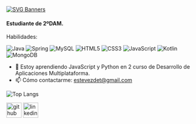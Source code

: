 [![SVG Banners](https://svg-banners.vercel.app/api?type=typeWriter&text1=Hola!%20Mi%20nombre%20es%20David!%20👨‍💻&width=800&height=100)](https://github.com/Akshay090/svg-banners)
#### Estudiante de 2ºDAM.

Habilidades: 

![Java](https://img.shields.io/badge/java-%23ED8B00.svg?style=for-the-badge&logo=openjdk&logoColor=white) 
![Spring](https://img.shields.io/badge/spring-%236DB33F.svg?style=for-the-badge&logo=spring&logoColor=white)
![MySQL](https://img.shields.io/badge/mysql-4479A1.svg?style=for-the-badge&logo=mysql&logoColor=white) 
![HTML5](https://img.shields.io/badge/html5-%23E34F26.svg?style=for-the-badge&logo=html5&logoColor=white) 
![CSS3](https://img.shields.io/badge/css3-%231572B6.svg?style=for-the-badge&logo=css3&logoColor=white) 
![JavaScript](https://img.shields.io/badge/JavaScript-F7DF1E?style=for-the-badge&logo=JavaScript&logoColor=white)
![Kotlin](https://img.shields.io/badge/Kotlin-0095D5?&style=for-the-badge&logo=kotlin&logoColor=white)
![MongoDB](https://img.shields.io/badge/MongoDB-4EA94B?style=for-the-badge&logo=mongodb&logoColor=white)


- 🔭 Estoy aprendiendo JavaScript y Python en 2 curso de Desarrollo de Aplicaciones Multiplataforma.
- 📫 Cómo contactarme: estevezdet@gmail.com 


![Top Langs](https://github-readme-stats.vercel.app/api/top-langs/?username=det00&layout=compact)

[<img src='https://cdn.jsdelivr.net/npm/simple-icons@3.0.1/icons/github.svg' alt='github' height='40'>](https://github.com/det00)  [<img src='https://cdn.jsdelivr.net/npm/simple-icons@3.0.1/icons/linkedin.svg' alt='linkedin' height='40'>](https://www.linkedin.com/in/david-estevez-a414a0292/) 
